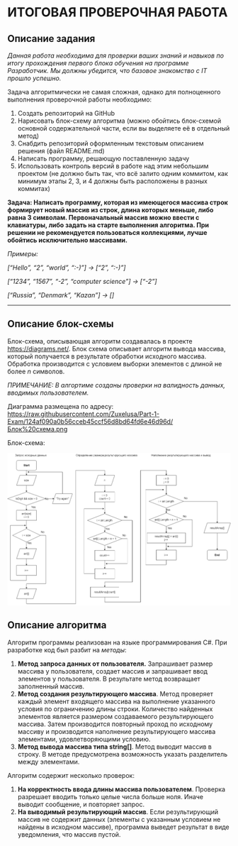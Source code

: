# ИТОГОВАЯ ПРОВЕРОЧНАЯ РАБОТА

## Описание задания

_Данная работа необходима для проверки ваших знаний и навыков по итогу прохождения первого блока обучения на программе Разработчик. Мы должны убедится, что базовое знакомство с IT прошло успешно._

Задача алгоритмически не самая сложная, однако для полноценного выполнения проверочной работы необходимо:

1. Создать репозиторий на GitHub
2. Нарисовать блок-схему алгоритма (можно обойтись блок-схемой основной содержательной части, если вы выделяете её в отдельный метод)
3. Снабдить репозиторий оформленным текстовым описанием решения (файл README.md)
4. Написать программу, решающую поставленную задачу
5. Использовать контроль версий в работе над этим небольшим проектом (не должно быть так, что всё залито одним коммитом, как минимум этапы 2, 3, и 4 должны быть расположены в разных коммитах)

**Задача: Написать программу, которая из имеющегося массива строк формирует новый массив из строк, длина которых меньше, либо равна 3 символам. Первоначальный массив можно ввести с клавиатуры, либо задать на старте выполнения алгоритма. При решении не рекомендуется пользоваться коллекциями, лучше обойтись исключительно массивами.**

*Примеры:*

*[“Hello”, “2”, “world”, “:-)”] → [“2”, “:-)”]*

*[“1234”, “1567”, “-2”, “computer science”] → [“-2”]*

*[“Russia”, “Denmark”, “Kazan”] → []*

---
## Описание блок-схемы

Блок-схема, описывающая алгоритм создавалась в проекте https://diagrams.net/. 
Блок схема описывает алгоритм вывода массива, который получается в результате обработки исходного массива. Обработка производится с условием выборки элементов с длиной не более *n* символов. 

_ПРИМЕЧАНИЕ: В алгортиме созданы проверки на валидность данных, вводимых пользователем._

Диаграмма размещена по адресу: https://raw.githubusercontent.com/Zuxelusa/Part-1-Exam/124af090a0b56cceb45ccf56d8bd64fd6e46d96d/Блок%20схема.png

Блок-схема:

![alt-текст](https://raw.githubusercontent.com/Zuxelusa/Part-1-Exam/124af090a0b56cceb45ccf56d8bd64fd6e46d96d/Блок%20схема.png "Блок-схема")

## Описание алгоритма

Алгоритм программы реализован на языке программирования С#. При разработке код был разбит на *методы*:
1. **Метод запроса данных от пользователя.** Запрашивает размер массива у пользователя, создает массив и запрашивает ввод элементов у пользователя. В результате метод возвращает заполненный массив.
2. **Метод создания результирующего массива**. Метод проверяет каждый элемент входящего массива на выполнение указанного условия по ограничению длины строки. Количество найденных элементов является размером создаваемого результирующего массива. Затем производится повторный проход по исходному массиву и производится наполнение результирующего массива элементами, удовлетворяющими условию.
3. **Метод вывода массива типа string[]**. Метод выводит массив в строку. В методе предусмотрена возможность указать разделитель между элементами.

Алгоритм содержит несколько проверок:
1. **На корректность ввода длины массива пользователем**. Проверка разрешает вводить только целые числа больше ноля. Иначе выводит сообщение, и повторяет запрос.
2. **На выводимый результирующий массив**. Если результирующий массив не содержит данных (элементы с указанным условием не найдены в исходном массиве), программа выведет результат в виде уведомления, что массив пустой.